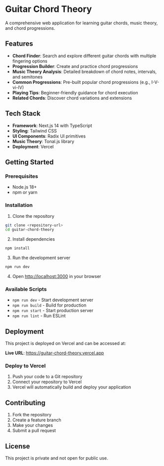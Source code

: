 # Guitar Chord Theory

A comprehensive web application for learning guitar chords, music theory, and chord progressions.

## Features

- **Chord Finder**: Search and explore different guitar chords with multiple fingering options
- **Progression Builder**: Create and practice chord progressions
- **Music Theory Analysis**: Detailed breakdown of chord notes, intervals, and semitones
- **Common Progressions**: Pre-built popular chord progressions (e.g., I-V-vi-IV)
- **Playing Tips**: Beginner-friendly guidance for chord execution
- **Related Chords**: Discover chord variations and extensions

## Tech Stack

- **Framework**: Next.js 14 with TypeScript
- **Styling**: Tailwind CSS
- **UI Components**: Radix UI primitives
- **Music Theory**: Tonal.js library
- **Deployment**: Vercel

## Getting Started

### Prerequisites

- Node.js 18+ 
- npm or yarn

### Installation

1. Clone the repository
```bash
git clone <repository-url>
cd guitar-chord-theory
```

2. Install dependencies
```bash
npm install
```

3. Run the development server
```bash
npm run dev
```

4. Open [http://localhost:3000](http://localhost:3000) in your browser

### Available Scripts

- `npm run dev` - Start development server
- `npm run build` - Build for production
- `npm run start` - Start production server
- `npm run lint` - Run ESLint

## Deployment

This project is deployed on Vercel and can be accessed at:

**Live URL**: https://guitar-chord-theory.vercel.app

### Deploy to Vercel

1. Push your code to a Git repository
2. Connect your repository to Vercel
3. Vercel will automatically build and deploy your application

## Contributing

1. Fork the repository
2. Create a feature branch
3. Make your changes
4. Submit a pull request

## License

This project is private and not open for public use.